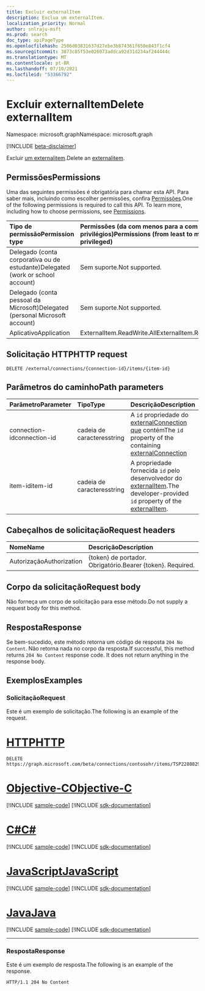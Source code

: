 ```yaml
---
title: Excluir externalItem
description: Exclua um externalItem.
localization_priority: Normal
author: snlraju-msft
ms.prod: search
doc_type: apiPageType
ms.openlocfilehash: 2506d03831637d27ebe3b874361f650e843f1cf4
ms.sourcegitcommit: 3873c85f53e026073addca92d31d234af244444c
ms.translationtype: MT
ms.contentlocale: pt-BR
ms.lasthandoff: 07/10/2021
ms.locfileid: "53366792"
---
```

# <a name="delete-externalitem"></a><span data-ttu-id="dcd02-103">Excluir externalItem</span><span class="sxs-lookup"><span data-stu-id="dcd02-103">Delete externalItem</span></span>

<span data-ttu-id="dcd02-104">Namespace: microsoft.graph</span><span class="sxs-lookup"><span data-stu-id="dcd02-104">Namespace: microsoft.graph</span></span>

[!INCLUDE [beta-disclaimer](../../includes/beta-disclaimer.md)]

<span data-ttu-id="dcd02-105">Excluir [um externalitem](../resources/externalitem.md).</span><span class="sxs-lookup"><span data-stu-id="dcd02-105">Delete an [externalitem](../resources/externalitem.md).</span></span>

## <a name="permissions"></a><span data-ttu-id="dcd02-106">Permissões</span><span class="sxs-lookup"><span data-stu-id="dcd02-106">Permissions</span></span>

<span data-ttu-id="dcd02-p101">Uma das seguintes permissões é obrigatória para chamar esta API. Para saber mais, incluindo como escolher permissões, confira [Permissões](/graph/permissions-reference).</span><span class="sxs-lookup"><span data-stu-id="dcd02-p101">One of the following permissions is required to call this API. To learn more, including how to choose permissions, see [Permissions](/graph/permissions-reference).</span></span>

| <span data-ttu-id="dcd02-109">Tipo de permissão</span><span class="sxs-lookup"><span data-stu-id="dcd02-109">Permission type</span></span>                        | <span data-ttu-id="dcd02-110">Permissões (da com menos para a com mais privilégios)</span><span class="sxs-lookup"><span data-stu-id="dcd02-110">Permissions (from least to most privileged)</span></span> |
|:---------------------------------------|:--------------------------------------------|
| <span data-ttu-id="dcd02-111">Delegado (conta corporativa ou de estudante)</span><span class="sxs-lookup"><span data-stu-id="dcd02-111">Delegated (work or school account)</span></span>     | <span data-ttu-id="dcd02-112">Sem suporte.</span><span class="sxs-lookup"><span data-stu-id="dcd02-112">Not supported.</span></span> |
| <span data-ttu-id="dcd02-113">Delegado (conta pessoal da Microsoft)</span><span class="sxs-lookup"><span data-stu-id="dcd02-113">Delegated (personal Microsoft account)</span></span> | <span data-ttu-id="dcd02-114">Sem suporte.</span><span class="sxs-lookup"><span data-stu-id="dcd02-114">Not supported.</span></span> |
| <span data-ttu-id="dcd02-115">Aplicativo</span><span class="sxs-lookup"><span data-stu-id="dcd02-115">Application</span></span>                            | <span data-ttu-id="dcd02-116">ExternalItem.ReadWrite.All</span><span class="sxs-lookup"><span data-stu-id="dcd02-116">ExternalItem.ReadWrite.All</span></span> |

## <a name="http-request"></a><span data-ttu-id="dcd02-117">Solicitação HTTP</span><span class="sxs-lookup"><span data-stu-id="dcd02-117">HTTP request</span></span>

<!-- { "blockType": "ignored" } -->

```http
DELETE /external/connections/{connection-id}/items/{item-id}
```

## <a name="path-parameters"></a><span data-ttu-id="dcd02-118">Parâmetros do caminho</span><span class="sxs-lookup"><span data-stu-id="dcd02-118">Path parameters</span></span>

| <span data-ttu-id="dcd02-119">Parâmetro</span><span class="sxs-lookup"><span data-stu-id="dcd02-119">Parameter</span></span>     | <span data-ttu-id="dcd02-120">Tipo</span><span class="sxs-lookup"><span data-stu-id="dcd02-120">Type</span></span>   | <span data-ttu-id="dcd02-121">Descrição</span><span class="sxs-lookup"><span data-stu-id="dcd02-121">Description</span></span>                                         |
|:--------------|:-------|:----------------------------------------------------|
| <span data-ttu-id="dcd02-122">connection-id</span><span class="sxs-lookup"><span data-stu-id="dcd02-122">connection-id</span></span> | <span data-ttu-id="dcd02-123">cadeia de caracteres</span><span class="sxs-lookup"><span data-stu-id="dcd02-123">string</span></span> | <span data-ttu-id="dcd02-124">A `id` propriedade do [externalConnection que](../resources/externalconnection.md) contém</span><span class="sxs-lookup"><span data-stu-id="dcd02-124">The `id` property of the containing [externalConnection](../resources/externalconnection.md)</span></span> |
| <span data-ttu-id="dcd02-125">item-id</span><span class="sxs-lookup"><span data-stu-id="dcd02-125">item-id</span></span>       | <span data-ttu-id="dcd02-126">cadeia de caracteres</span><span class="sxs-lookup"><span data-stu-id="dcd02-126">string</span></span> | <span data-ttu-id="dcd02-127">A propriedade fornecida `id` pelo desenvolvedor do [externalItem](../resources/externalitem.md).</span><span class="sxs-lookup"><span data-stu-id="dcd02-127">The developer-provided `id` property of the [externalItem](../resources/externalitem.md).</span></span> |

## <a name="request-headers"></a><span data-ttu-id="dcd02-128">Cabeçalhos de solicitação</span><span class="sxs-lookup"><span data-stu-id="dcd02-128">Request headers</span></span>

| <span data-ttu-id="dcd02-129">Nome</span><span class="sxs-lookup"><span data-stu-id="dcd02-129">Name</span></span>          | <span data-ttu-id="dcd02-130">Descrição</span><span class="sxs-lookup"><span data-stu-id="dcd02-130">Description</span></span>               |
|:--------------|:--------------------------|
| <span data-ttu-id="dcd02-131">Autorização</span><span class="sxs-lookup"><span data-stu-id="dcd02-131">Authorization</span></span> | <span data-ttu-id="dcd02-p102">{token} de portador. Obrigatório.</span><span class="sxs-lookup"><span data-stu-id="dcd02-p102">Bearer {token}. Required.</span></span> |

## <a name="request-body"></a><span data-ttu-id="dcd02-134">Corpo da solicitação</span><span class="sxs-lookup"><span data-stu-id="dcd02-134">Request body</span></span>

<span data-ttu-id="dcd02-135">Não forneça um corpo de solicitação para esse método.</span><span class="sxs-lookup"><span data-stu-id="dcd02-135">Do not supply a request body for this method.</span></span>

## <a name="response"></a><span data-ttu-id="dcd02-136">Resposta</span><span class="sxs-lookup"><span data-stu-id="dcd02-136">Response</span></span>

<span data-ttu-id="dcd02-p103">Se bem-sucedido, este método retorna um código de resposta `204 No Content`. Não retorna nada no corpo da resposta.</span><span class="sxs-lookup"><span data-stu-id="dcd02-p103">If successful, this method returns `204 No Content` response code. It does not return anything in the response body.</span></span>

## <a name="examples"></a><span data-ttu-id="dcd02-139">Exemplos</span><span class="sxs-lookup"><span data-stu-id="dcd02-139">Examples</span></span>

### <a name="request"></a><span data-ttu-id="dcd02-140">Solicitação</span><span class="sxs-lookup"><span data-stu-id="dcd02-140">Request</span></span>

<span data-ttu-id="dcd02-141">Este é um exemplo de solicitação.</span><span class="sxs-lookup"><span data-stu-id="dcd02-141">The following is an example of the request.</span></span>

# <a name="http"></a>[<span data-ttu-id="dcd02-142">HTTP</span><span class="sxs-lookup"><span data-stu-id="dcd02-142">HTTP</span></span>](#tab/http)
<!-- {
  "blockType": "request",
  "name": "delete_externalitem"
}-->

```http
DELETE https://graph.microsoft.com/beta/connections/contosohr/items/TSP228082938
```
# <a name="objective-c"></a>[<span data-ttu-id="dcd02-143">Objective-C</span><span class="sxs-lookup"><span data-stu-id="dcd02-143">Objective-C</span></span>](#tab/objc)
[!INCLUDE [sample-code](../includes/snippets/objc/delete-externalitem-objc-snippets.md)]
[!INCLUDE [sdk-documentation](../includes/snippets/snippets-sdk-documentation-link.md)]

# <a name="c"></a>[<span data-ttu-id="dcd02-144">C#</span><span class="sxs-lookup"><span data-stu-id="dcd02-144">C#</span></span>](#tab/csharp)
[!INCLUDE [sample-code](../includes/snippets/csharp/delete-externalitem-csharp-snippets.md)]
[!INCLUDE [sdk-documentation](../includes/snippets/snippets-sdk-documentation-link.md)]

# <a name="javascript"></a>[<span data-ttu-id="dcd02-145">JavaScript</span><span class="sxs-lookup"><span data-stu-id="dcd02-145">JavaScript</span></span>](#tab/javascript)
[!INCLUDE [sample-code](../includes/snippets/javascript/delete-externalitem-javascript-snippets.md)]
[!INCLUDE [sdk-documentation](../includes/snippets/snippets-sdk-documentation-link.md)]

# <a name="java"></a>[<span data-ttu-id="dcd02-146">Java</span><span class="sxs-lookup"><span data-stu-id="dcd02-146">Java</span></span>](#tab/java)
[!INCLUDE [sample-code](../includes/snippets/java/delete-externalitem-java-snippets.md)]
[!INCLUDE [sdk-documentation](../includes/snippets/snippets-sdk-documentation-link.md)]

---


<!-- markdownlint-disable MD024 -->
### <a name="response"></a><span data-ttu-id="dcd02-147">Resposta</span><span class="sxs-lookup"><span data-stu-id="dcd02-147">Response</span></span>
<!-- markdownlint-enable MD024 -->

<span data-ttu-id="dcd02-148">Este é um exemplo de resposta.</span><span class="sxs-lookup"><span data-stu-id="dcd02-148">The following is an example of the response.</span></span>

<!-- {
  "blockType": "response",
  "truncated": true
} -->

```http
HTTP/1.1 204 No Content
```

<!-- uuid: 16cd6b66-4b1a-43a1-adaf-3a886856ed98
2019-02-04 14:57:30 UTC -->
<!-- {
  "type": "#page.annotation",
  "description": "Delete externalItem",
  "keywords": "",
  "section": "documentation",
  "tocPath": ""
}-->



